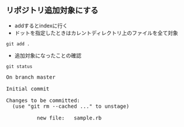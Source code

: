 ## リポジトリ追加対象にする

- addするとindexに行く
- ドットを指定したときはカレントディレクトリ上のファイルを全て対象
```console
git add .
```
- 追加対象になったことの確認
```console
git status
```

<pre>
On branch master

Initial commit

Changes to be committed:
  (use "git rm --cached <file>..." to unstage)

          new file:   sample.rb
          </pre>


